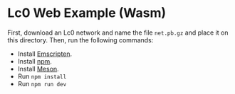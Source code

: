<!-- TODO: improve documentation! -->

Lc0 Web Example (Wasm)
===

First, download an Lc0 network and name the file `net.pb.gz` and place it on this directory. Then, run the following commands:

- Install [Emscripten].
- Install [npm].
- Install [Meson].
- Run `npm install`
- Run `npm run dev`

[Emscripten]: <https://emscripten.org/docs/getting_started/downloads.html>
[npm]: <https://docs.npmjs.com/cli/configuring-npm/install>
[Meson]: <https://mesonbuild.com/Getting-meson.html>
